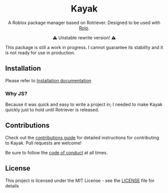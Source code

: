 <h1 align="center">Kayak</h1>
<div align="center">
	<!-- include some shields -->
</div>

<div align="center">
	A Roblox package manager based on Rotriever.
	Designed to be used with <a href="https://rojo.space">Rojo</a>.

⚠ Unstable rewrite version! ⚠

</div>

This package is still a work in progress. I cannot guarantee its stability and it is not ready for
use in production.

## Installation

Please refer to [Installation documentation](https://emozley.uk/kayak/guide/installation)

### Why JS?

Because it was quick and easy to write a project in; I needed to make Kayak quickly just to hold
until Rotriever is released.

## Contributions

Check out the [contributions guide](/CONTRIBUTING.md) for detailed instructions for contributing to
Kayak. Pull requests are welcome!

Be sure to follow the [code of conduct](/CODE_OF_CONDUCT.md) at all times.

## License

This project is licensed under the MIT License - see the [LICENSE](/LICENSE) file for details
